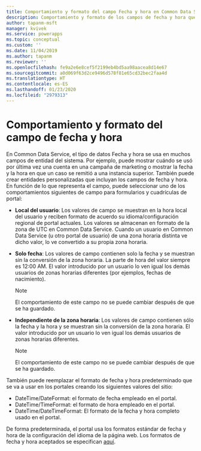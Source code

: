 ```yaml
---
title: Comportamiento y formato del campo Fecha y hora en Common Data Service | MicrosoftDocs
description: Comportamiento y formato de los campos de fecha y hora que se usan en un portal.
author: tapanm-msft
manager: kvivek
ms.service: powerapps
ms.topic: conceptual
ms.custom: ''
ms.date: 11/04/2019
ms.author: tapanm
ms.reviewer: ''
ms.openlocfilehash: fe9a2e6e8cef5f2199eb4bd5aa98aacea8d14e67
ms.sourcegitcommit: a0d069f63d2ce9496d578f81e65cd32bec2faa4d
ms.translationtype: HT
ms.contentlocale: es-ES
ms.lasthandoff: 01/23/2020
ms.locfileid: "2979313"
---
```

# <a name="behavior-and-format-of-the-date-and-time-field"></a>Comportamiento y formato del campo de fecha y hora

En Common Data Service, el tipo de datos Fecha y hora se usa en muchos campos de entidad del sistema. Por ejemplo, puede mostrar cuándo se usó por última vez una cuenta en una campaña de marketing o mostrar la fecha y la hora en que un caso se remitió a una instancia superior. También puede crear entidades personalizadas que incluyan los campos de fecha y hora. En función de lo que representa el campo, puede seleccionar uno de los comportamientos siguientes de campo para formularios y cuadrículas de portal: 
- **Local del usuario**: Los valores de campo se muestran en la hora local del usuario y reciben formato de acuerdo su idioma/configuración regional de portal actuales. Los valores se almacenan en formato de la zona de UTC en Common Data Service. Cuando un usuario en Common Data Service (u otro portal de usuario) de una zona horaria distinta ve dicho valor, lo ve convertido a su propia zona horaria.
- **Solo fecha**: Los valores de campo contienen solo la fecha y se muestran sin la conversión de la zona horaria. La parte de hora del valor siempre es 12:00 AM. El valor introducido por un usuario lo ven igual los demás usuarios de zonas horarias diferentes (por ejemplos, fechas de nacimiento).
  
  > [!Note]
  > El comportamiento de este campo no se puede cambiar después de que se ha guardado.
  
- **Independiente de la zona horaria**: Los valores de campo contienen sólo la fecha y la hora y se muestran sin la conversión de la zona horaria. El valor introducido por un usuario lo ven igual los demás usuarios de zonas horarias diferentes.
  
  > [!Note]
  > El comportamiento de este campo no se puede cambiar después de que se ha guardado.

También puede reemplazar el formato de fecha y hora predeterminado que se va a usar en los portales creando los siguientes valores del sitio:
- DateTime/DateFormat: el formato de fecha empleado en el portal. 
- DateTime/TimeFormat: el formato de hora empleado en el portal. 
- DateTime/DateTimeFormat: El formato de la fecha y hora completo usado en el portal.

De forma predeterminada, el portal usa los formatos estándar de fecha y hora de la configuración del idioma de la página web.
Los formatos de fecha y hora aceptados se especifican [aquí](https://docs.microsoft.com/dotnet/standard/base-types/custom-date-and-time-format-strings).
